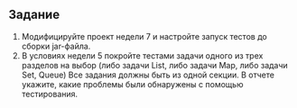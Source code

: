 ## Задание
1. Модифицируйте проект недели 7 и настройте запуск тестов до сборки jar-файла.
2. В условиях недели 5 покройте тестами задачи одного из трех разделов на выбор (либо задачи List, либо задачи Map, либо задачи Set, Queue) Все задания должны быть из одной секции. В отчете укажите, какие проблемы были обнаружены с помощью тестирования.